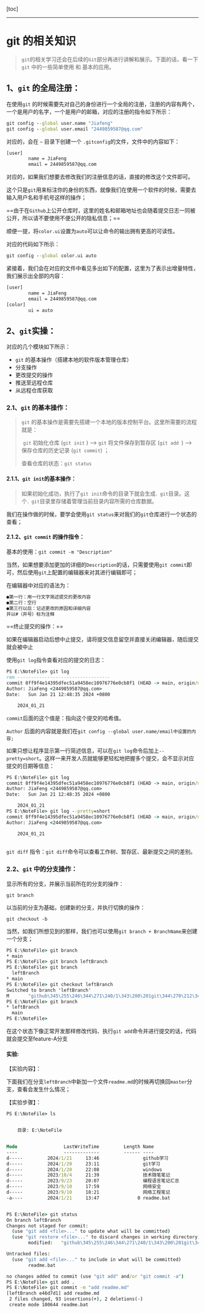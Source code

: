 [toc]

---

# git 的相关知识

> `git`的相关学习还会在后续的`Git`部分再进行讲解和展示。下面的话，看一下`git` 中的一些简单使用 和 基本的应用。



## 1、`git` 的全局注册：

在使用`git` 的时候需要先对自己的身份进行一个全局的注册，注册的内容有两个，一个是用户的名字，一个是用户的邮箱，对应的注册的指令如下所示：
```bat
git config --global user.name "Jiafeng"
git config --global user.email "2449859587@qq.com"
```

对应的，会在 `~` 目录下创建一个 `.gitconfig`的文件，文件中的内容如下：

```bat
[user]
        name = JiaFeng
        email = 2449859587@qq.com
```

对应的，如果我们想要去修改我们的注册信息的话，直接的修改这个文件即可。

这个只是`git`用来标注你的身份的东西，就像我们在使用一个软件的时候，需要去输入用户名和手机号这样的操作；

==由于在`Github`上公开仓库时，这里的姓名和邮箱地址也会随着提交日志一同被公开，所以请不要使用不便公开的隐私信息；==

顺便一提，将`color.ui`设置为`auto`可以让命令的输出拥有更高的可读性。

对应的代码如下所示：

```bat
git config --global color.ui auto
```

紧接着，我们会在对应的文件中看见多出如下的配置，这里为了表示出增量特性，我们展示出全部的内容：

```bat
[user]
        name = JiaFeng
        email = 2449859587@qq.com
[color]
        ui = auto
```



## 2、`git`实操：

对应的几个模块如下所示：

+ `git` 的基本操作（搭建本地的软件版本管理仓库）
+ 分支操作
+ 更改提交的操作
+ 推送至远程仓库
+ 从远程仓库获取



### 2.1、`git` 的基本操作：

> `git` 的基本操作是需要先搭建一个本地的版本控制平台。这里所需要的流程就是：
>
> ​	`git` 初始化仓库 (`git init` ) --> `git` 将文件保存到暂存区 (`git add `) --> 保存仓库的历史记录 (`git commit`) ； 
>
> 查看仓库的状态：`git status`



#### 2.1.1、`git init`的基本操作：

> 如果初始化成功，执行了`git init`命令的目录下就会生成`．git`目录。这个`．git`目录里存储着管理当前目录内容所需的仓库数据。

我们在操作做的时候，要学会使用`git status`来对我们的`git`仓库进行一个状态的查看；



#### 2.1.2、`git commit` 的操作指令：

基本的使用：`git commit -m "Description"`

当然，如果想要添加更加的详细的`Description`的话，只需要使用`git commit`即可，然后使用`git`上配置的编辑器来对其进行编辑即可；

在编辑器中对应的语法为：

```txt
●第一行：用一行文字简述提交的更改内容
●第二行：空行
●第三行以后：记述更改的原因和详细内容
并以#（井号）标为注释
```



==终止提交的操作：==

如果在编辑器启动后想中止提交，请将提交信息留空并直接关闭编辑器，随后提交就会被中止

使用`git log`指令查看对应的提交的日志：

```bat
PS E:\NoteFile> git log
rem ----------------------------------
commit 8ff9f4e14395dfec51a9458ec10976776e0cb8f1 (HEAD -> main, origin/main)
Author: JiaFeng <2449859587@qq.com>
Date:   Sun Jan 21 12:48:35 2024 +0800

    2024_01_21
```

`commit`后面的这个值是：指向这个提交的哈希值。

`Author` 后面的内容就是我们在`git config --global user.name/email中设置的内容;`



如果只想让程序显示第一行简述信息，可以在`git log`命令后加上`--pretty=short`。这样一来开发人员就能够更轻松地把握多个提交，会不显示对应提交的日期等信息：

```bat
PS E:\NoteFile> git log
commit 8ff9f4e14395dfec51a9458ec10976776e0cb8f1 (HEAD -> main, origin/main)
Author: JiaFeng <2449859587@qq.com>
Date:   Sun Jan 21 12:48:35 2024 +0800

    2024_01_21
PS E:\NoteFile> git log --pretty=short
commit 8ff9f4e14395dfec51a9458ec10976776e0cb8f1 (HEAD -> main, origin/main)
Author: JiaFeng <2449859587@qq.com>

    2024_01_21
    
```



`git diff` 指令：`git diff`命令可以查看工作树、暂存区、最新提交之间的差别。



### 2.2、`git` 中的分支操作：

显示所有的分支，并展示当前所在的分支的操作：

`git branch`



以当前的分支为基础，创建新的分支，并执行切换的操作：

`git checkout -b`



当然，如我们所想见到的那样，我们也可以使用`git branch + BranchName`来创建一个分支；

```bat
PS E:\NoteFile> git branch
* main
PS E:\NoteFile> git branch leftBranch
PS E:\NoteFile> git branch
  leftBranch
* main
PS E:\NoteFile> git checkout leftBranch
Switched to branch 'leftBranch'
M       "github\345\255\246\344\271\240/1\343\200\201git\344\270\212\347\232\204\344\270\200\344\272\233\345\237\272\347\241\200\351\205\215\347\275\256.md"
PS E:\NoteFile> git branch
* leftBranch
  main
PS E:\NoteFile>
```

在这个状态下像正常开发那样修改代码、执行`git add`命令并进行提交的话，代码就会提交至feature-A分支

#### 实验:

【实验内容】：

下面我们在分支`leftBranch`中新加一个文件`readme.md`的时候再切换回`master`分支，查看会发生什么情况；

【实验步骤】：

```bat
PS E:\NoteFile> ls


    目录: E:\NoteFile


Mode                 LastWriteTime         Length Name
----                 -------------         ------ ----
d-----         2024/1/21     13:46                github学习
d-----         2024/1/20     23:11                git学习
d-----         2024/1/20     22:08                windows
d-----         2023/10/4     21:39                技术随笔笔记
d-----         2023/9/23     20:07                编程语言笔记汇总
d-----         2023/9/10     17:59                网络安全
d-----         2023/9/10     18:21                网络工程笔记
-a----         2024/1/21     13:47              0 readme.bat


PS E:\NoteFile> git status
On branch leftBranch
Changes not staged for commit:
  (use "git add <file>..." to update what will be committed)
  (use "git restore <file>..." to discard changes in working directory)
        modified:   "github\345\255\246\344\271\240/1\343\200\201git\344\270\212\347\232\204\344\270\200\344\272\233\345\237\272\347\241\200\351\205\215\347\275\256.md"

Untracked files:
  (use "git add <file>..." to include in what will be committed)
        readme.bat

no changes added to commit (use "git add" and/or "git commit -a")
PS E:\NoteFile> git add .
PS E:\NoteFile> git commit -m "add readme.md"
[leftBranch e46d7d1] add readme.md
 2 files changed, 93 insertions(+), 2 deletions(-)
 create mode 100644 readme.bat
```



























